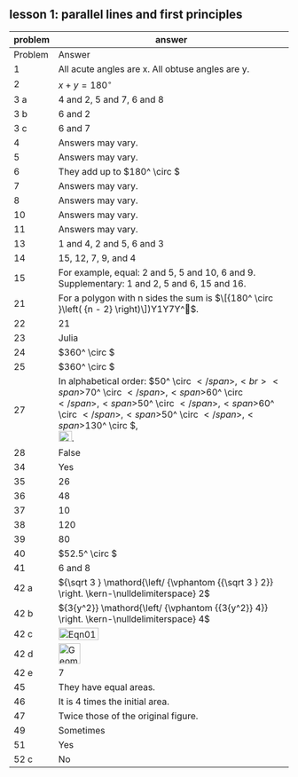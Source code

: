 
## lesson 1: parallel lines and first principles


|problem|answer|
|-------|------|
|Problem|Answer|
|1|All acute angles are x. All obtuse angles are y.|
|2|<span>$x + y = {180^ \circ }$</span>|
|3 a|4 and 2, 5 and 7, 6 and 8|
|3 b|6 and 2|
|3 c|6 and 7|
|4|Answers may vary.|
|5|Answers may vary.|
|6|They add up to <span>$180^ \circ $</span>|
|7|Answers may vary.|
|8|Answers may vary.|
|10|Answers may vary.|
|11|Answers may vary.|
|13|1 and 4, 2 and 5, 6 and 3|
|14|15, 12, 7, 9, and 4|
|15|For example, equal: 2 and 5, 5 and 10, 6 and 9. Supplementary: 1 and 2, 5 and 6, 15 and 16.|
|21|For a polygon with n sides the sum is <span>$\[{180^ \circ }\left( {n - 2} \right)\])Y1Y7Y^$</span>.|
|22|21|
|23|Julia|
|24|<span>$360^ \circ $</span>|
|25|<span>$360^ \circ $</span>|
|27|In alphabetical order: <span>$50^ \circ $</span>, <br><span>$70^ \circ $</span>, <span>$60^ \circ $</span>, <span>$50^ \circ $</span>, <span>$60^ \circ $</span>, <span>$50^ \circ $</span>, <span>$130^ \circ $</span>, <br><img class="image" width="24" height="19" src="10-2_Answers_8-19-11-PRINT-web-images/Eqn013.eps" alt="Eqn013.eps">.|
|28|False|
|34|Yes|
|35|26|
|36|48|
|37|10|
|38|120|
|39|80|
|40|<span>$52.5^ \circ $</span>|
|41|6 and 8|
|42 a|<span>${\sqrt 3 } \mathord{\left/ {\vphantom {{\sqrt 3 } 2}} \right. \kern-\nulldelimiterspace} 2$</span>|
|42 b|<span>${3{y^2}} \mathord{\left/ {\vphantom {{3{y^2}} 4}} \right. \kern-\nulldelimiterspace} 4$</span>|
|42 c|<img class="image" width="72" height="22" src="10-2_Answers_8-19-11-PRINT-web-images/Eqn017.eps" alt="Eqn017.eps">|
|42 d|<img class="image" width="39" height="37" src="10-2_Answers_8-19-11-PRINT-web-images/Geometry%20answer%20to%20parallel%20.ai" alt="Geometry%20answer%20to%20parallel%20lines%20%2342d.ai">|
|42 e|7|
|45|They have equal areas.|
|46|It is 4 times the initial area.|
|47|Twice those of the original figure.|
|49|Sometimes|
|51|Yes|
|52 c|No|

